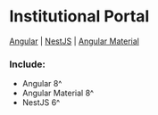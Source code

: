 # Institutional Portal

 [Angular](https://angular.io/) | [NestJS](https://nestjs.com/) | [Angular Material](https://material.angular.io/)


### Include:

 - Angular 8^
 - Angular Material 8^
 - NestJS 6^
